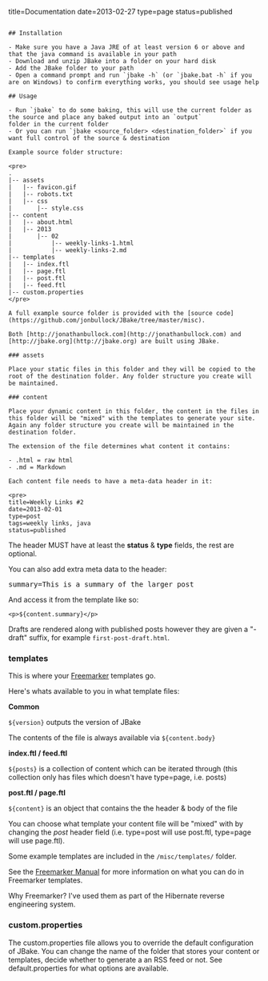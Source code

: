 title=Documentation
date=2013-02-27
type=page
status=published
~~~~~~

## Installation

- Make sure you have a Java JRE of at least version 6 or above and that the java command is available in your path
- Download and unzip JBake into a folder on your hard disk
- Add the JBake folder to your path
- Open a command prompt and run `jbake -h` (or `jbake.bat -h` if you are on Windows) to confirm everything works, you should see usage help

## Usage

- Run `jbake` to do some baking, this will use the current folder as the source and place any baked output into an `output` 
folder in the current folder
- Or you can run `jbake <source_folder> <destination_folder>` if you want full control of the source & destination

Example source folder structure:

<pre>
.
|-- assets
|   |-- favicon.gif
|   |-- robots.txt
|   |-- css
|       |-- style.css
|-- content
|   |-- about.html
|   |-- 2013
|       |-- 02 
|           |-- weekly-links-1.html
|           |-- weekly-links-2.md
|-- templates
|   |-- index.ftl
|   |-- page.ftl
|   |-- post.ftl
|   |-- feed.ftl
|-- custom.properties
</pre>

A full example source folder is provided with the [source code](https://github.com/jonbullock/JBake/tree/master/misc).

Both [http://jonathanbullock.com](http://jonathanbullock.com) and [http://jbake.org](http://jbake.org) are built using JBake.

### assets

Place your static files in this folder and they will be copied to the root of the destination folder. Any folder structure you create will be maintained.

### content

Place your dynamic content in this folder, the content in the files in this folder will be "mixed" with the templates to generate your site. Again any folder structure you create will be maintained in the destination folder.

The extension of the file determines what content it contains:

- .html = raw html
- .md = Markdown

Each content file needs to have a meta-data header in it:

<pre>
title=Weekly Links #2
date=2013-02-01
type=post
tags=weekly links, java
status=published
~~~~~~
</pre>

The header MUST have at least the **status** & **type** fields, the rest are optional.

You can also add extra meta data to the header:

<pre>
summary=This is a summary of the larger post
</pre>

And access it from the template like so:

`<p>${content.summary}</p>`

Drafts are rendered along with published posts however they are given a "-draft" suffix, for example `first-post-draft.html`.

### templates

This is where your [Freemarker](http://freemarker.sourceforge.net) templates go.

Here's whats available to you in what template files:

**Common**

`${version}` outputs the version of JBake

The contents of the file is always available via `${content.body}`

**index.ftl / feed.ftl**

`${posts}` is a collection of content which can be iterated through (this collection only has files which doesn't have type=page, i.e. posts)

**post.ftl / page.ftl**

`${content}` is an object that contains the the header & body of the file

You can choose what template your content file will be "mixed" with by changing the *post* header field (i.e. type=post will use post.ftl, type=page will use page.ftl).

Some example templates are included in the `/misc/templates/` folder.

See the 
[Freemarker Manual](http://freemarker.sourceforge.net/docs/index.html) for more information on what you can do in Freemarker templates.

Why Freemarker? I've used them as part of the Hibernate reverse engineering system.

### custom.properties

The custom.properties file allows you to override the default configuration of JBake. You can change the name of the folder that stores your content or templates, decide whether to generate a an RSS feed or not. See default.properties for what options are available.

